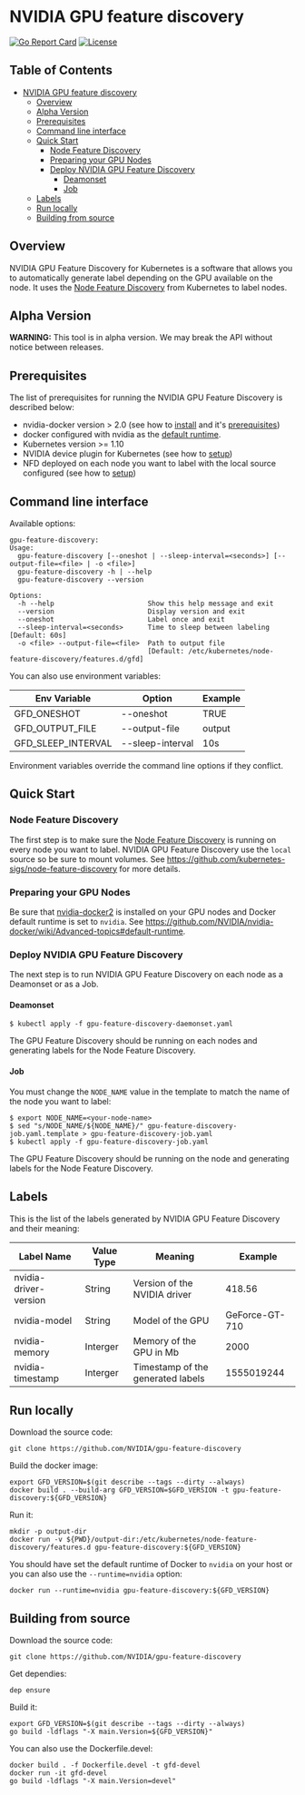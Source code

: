 # NVIDIA GPU feature discovery

[![Go Report Card](https://goreportcard.com/badge/github.com/NVIDIA/gpu-feature-discovery)](https://goreportcard.com/report/github.com/NVIDIA/gpu-feature-discovery)
[![License](https://img.shields.io/badge/License-Apache%202.0-blue.svg)](https://opensource.org/licenses/Apache-2.0)

## Table of Contents

- [NVIDIA GPU feature discovery](#nvidia-gpu-feature-discovery)
  * [Overview](#overview)
  * [Alpha Version](#alpha-version)
  * [Prerequisites](#prerequisites)
  * [Command line interface](#command-line-interface)
  * [Quick Start](#quick-start)
    + [Node Feature Discovery](#node-feature-discovery)
    + [Preparing your GPU Nodes](#preparing-your-gpu-nodes)
    + [Deploy NVIDIA GPU Feature Discovery](#deploy-nvidia-gpu-feature-discovery)
      - [Deamonset](#deamonset)
      - [Job](#job)
  * [Labels](#labels)
  * [Run locally](#run-locally)
  * [Building from source](#building-from-source)

## Overview

NVIDIA GPU Feature Discovery for Kubernetes is a software that allows you to
automatically generate label depending on the GPU available on the node. It uses
the [Node Feature Discovery](https://github.com/kubernetes-sigs/node-feature-discovery)
from Kubernetes to label nodes.

## Alpha Version

**WARNING:** This tool is in alpha version. We may break the API without notice
between releases.

## Prerequisites

The list of prerequisites for running the NVIDIA GPU Feature Discovery is
described below:
* nvidia-docker version > 2.0 (see how to [install](https://github.com/NVIDIA/nvidia-docker)
and it's [prerequisites](https://github.com/nvidia/nvidia-docker/wiki/Installation-\(version-2.0\)#prerequisites))
* docker configured with nvidia as the [default runtime](https://github.com/NVIDIA/nvidia-docker/wiki/Advanced-topics#default-runtime).
* Kubernetes version >= 1.10
* NVIDIA device plugin for Kubernetes (see how to [setup](https://github.com/NVIDIA/k8s-device-plugin))
* NFD deployed on each node you want to label with the local source configured (see how to [setup](https://github.com/kubernetes-sigs/node-feature-discovery))

## Command line interface

Available options:
```
gpu-feature-discovery:
Usage:
  gpu-feature-discovery [--oneshot | --sleep-interval=<seconds>] [--output-file=<file> | -o <file>]
  gpu-feature-discovery -h | --help
  gpu-feature-discovery --version

Options:
  -h --help                       Show this help message and exit
  --version                       Display version and exit
  --oneshot                       Label once and exit
  --sleep-interval=<seconds>      Time to sleep between labeling [Default: 60s]
  -o <file> --output-file=<file>  Path to output file
                                  [Default: /etc/kubernetes/node-feature-discovery/features.d/gfd]
```

You can also use environment variables:

| Env Variable       | Option           | Example |
| ------------------ | ---------------- | ------- |
| GFD_ONESHOT        | --oneshot        | TRUE    |
| GFD_OUTPUT_FILE    | --output-file    | output  |
| GFD_SLEEP_INTERVAL | --sleep-interval | 10s     |

Environment variables override the command line options if they conflict.

## Quick Start

### Node Feature Discovery

The first step is to make sure the [Node Feature Discovery](https://github.com/kubernetes-sigs/node-feature-discovery)
is running on every node you want to label. NVIDIA GPU Feature Discovery use
the `local` source so be sure to mount volumes. See
https://github.com/kubernetes-sigs/node-feature-discovery for more details.

### Preparing your GPU Nodes

Be sure that [nvidia-docker2](https://github.com/NVIDIA/nvidia-docker) is
installed on your GPU nodes and Docker default runtime is set to `nvidia`. See
https://github.com/NVIDIA/nvidia-docker/wiki/Advanced-topics#default-runtime.

### Deploy NVIDIA GPU Feature Discovery

The next step is to run NVIDIA GPU Feature Discovery on each node as a Deamonset
or as a Job.

#### Deamonset

```shell
$ kubectl apply -f gpu-feature-discovery-daemonset.yaml
```

The GPU Feature Discovery should be running on each nodes and generating labels
for the Node Feature Discovery.

#### Job

You must change the `NODE_NAME` value in the template to match the name of the
node you want to label:

```shell
$ export NODE_NAME=<your-node-name>
$ sed "s/NODE_NAME/${NODE_NAME}/" gpu-feature-discovery-job.yaml.template > gpu-feature-discovery-job.yaml
$ kubectl apply -f gpu-feature-discovery-job.yaml
```

The GPU Feature Discovery should be running on the node and generating labels
for the Node Feature Discovery.

## Labels

This is the list of the labels generated by NVIDIA GPU Feature Discovery and
their meaning:

| Label Name            | Value Type | Meaning                           | Example        |
| --------------------- | ---------- | --------------------------------- | -------------- |
| nvidia-driver-version | String     | Version of the NVIDIA driver      | 418.56         |
| nvidia-model          | String     | Model of the GPU                  | GeForce-GT-710 |
| nvidia-memory         | Interger   | Memory of the GPU in Mb           | 2000           |
| nvidia-timestamp      | Interger   | Timestamp of the generated labels | 1555019244     |

## Run locally

Download the source code:
```shell
git clone https://github.com/NVIDIA/gpu-feature-discovery
```

Build the docker image:
```
export GFD_VERSION=$(git describe --tags --dirty --always)
docker build . --build-arg GFD_VERSION=$GFD_VERSION -t gpu-feature-discovery:${GFD_VERSION}
```

Run it:
```
mkdir -p output-dir
docker run -v ${PWD}/output-dir:/etc/kubernetes/node-feature-discovery/features.d gpu-feature-discovery:${GFD_VERSION}
```

You should have set the default runtime of Docker to `nvidia` on your host or
you can also use the `--runtime=nvidia` option:
```
docker run --runtime=nvidia gpu-feature-discovery:${GFD_VERSION}
```

## Building from source

Download the source code:
```shell
git clone https://github.com/NVIDIA/gpu-feature-discovery
```

Get dependies:
```shell
dep ensure
```

Build it:
```
export GFD_VERSION=$(git describe --tags --dirty --always)
go build -ldflags "-X main.Version=${GFD_VERSION}"
```

You can also use the Dockerfile.devel:
```
docker build . -f Dockerfile.devel -t gfd-devel
docker run -it gfd-devel
go build -ldflags "-X main.Version=devel"
```
